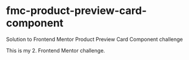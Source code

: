 # fmc-product-preview-card-component
Solution to Frontend Mentor Product Preview Card Component challenge

This is my 2. Frontend Mentor challenge.